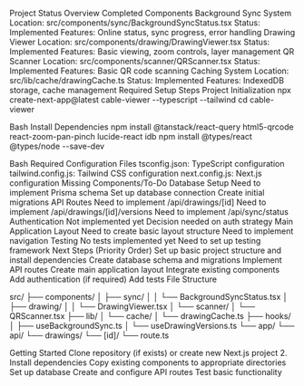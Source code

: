 Project Status Overview
Completed Components
Background Sync System
Location: src/components/sync/BackgroundSyncStatus.tsx
Status: Implemented
Features: Online status, sync progress, error handling
Drawing Viewer
Location: src/components/drawing/DrawingViewer.tsx
Status: Implemented
Features: Basic viewing, zoom controls, layer management
QR Scanner
Location: src/components/scanner/QRScanner.tsx
Status: Implemented
Features: Basic QR code scanning
Caching System
Location: src/lib/cache/drawingCache.ts
Status: Implemented
Features: IndexedDB storage, cache management
Required Setup Steps
Project Initialization
npx create-next-app@latest cable-viewer --typescript --tailwind
cd cable-viewer

Bash
Install Dependencies
npm install @tanstack/react-query html5-qrcode react-zoom-pan-pinch lucide-react idb
npm install @types/react @types/node --save-dev

Bash
Required Configuration Files
tsconfig.json: TypeScript configuration
tailwind.config.js: Tailwind CSS configuration
next.config.js: Next.js configuration
Missing Components/To-Do
Database Setup
Need to implement Prisma schema
Set up database connection
Create initial migrations
API Routes
Need to implement /api/drawings/[id]
Need to implement /api/drawings/[id]/versions
Need to implement /api/sync/status
Authentication
Not implemented yet
Decision needed on auth strategy
Main Application Layout
Need to create basic layout structure
Need to implement navigation
Testing
No tests implemented yet
Need to set up testing framework
Next Steps (Priority Order)
Set up basic project structure and install dependencies
Create database schema and migrations
Implement API routes
Create main application layout
Integrate existing components
Add authentication (if required)
Add tests
File Structure

src/
├── components/
│   ├── sync/
│   │   └── BackgroundSyncStatus.tsx
│   ├── drawing/
│   │   └── DrawingViewer.tsx
│   └── scanner/
│       └── QRScanner.tsx
├── lib/
│   └── cache/
│       └── drawingCache.ts
├── hooks/
│   ├── useBackgroundSync.ts
│   └── useDrawingVersions.ts
└── app/
    └── api/
        └── drawings/
            └── [id]/
                └── route.ts



Getting Started
Clone repository (if exists) or create new Next.js project
2. Install dependencies
Copy existing components to appropriate directories
Set up database
Create and configure API routes
Test basic functionality